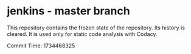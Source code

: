 # jenkins - master branch

This repository contains the frozen state of the repository.
Its history is cleared. It is used only for static code
analysis with Codacy.

Commit Time: 1734468325